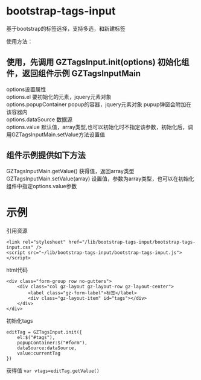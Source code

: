 # bootstrap-tags-input
基于bootstrap的标签选择，支持多选，和新建标签


使用方法：

## 使用，先调用 GZTagsInput.init(options) 初始化组件，返回组件示例 GZTagsInputMain
options设置属性  
options.el  要初始化的元素，jquery元素对象  
options.popupContainer popup的容器，jquery元素对象 pupup弹窗会附加在该容器内  
options.dataSource 数据源  
options.value 默认值，array类型,也可以初始化时不指定该参数，初始化后，调用GZTagsInputMain.setValue方法设置值  

## 组件示例提供如下方法
GZTagsInputMain.getValue() 获得值，返回array类型  
GZTagsInputMain.setValue(array) 设置值，参数为array类型，也可以在初始化组件中指定options.value参数  

# 示例
引用资源
```
<link rel="stylesheet" href="/lib/bootstrap-tags-input/bootstrap-tags-input.css" />
<script src="~/lib/bootstrap-tags-input/bootstrap-tags-input.js"></script>
```
html代码  
```
<div class="form-group row no-gutters">
	<div class="col gz-layout gz-layout-row gz-layout-center">
		<label class="gz-form-label">标签</label>
		<div class="gz-layout-item" id="tags"></div>
	</div>
</div>
```
初始化tags  
```
editTag = GZTagsInput.init({
	el:$("#tags"),
	popupContainer:$("#form"),
	dataSource:dataSource,
	value:currentTag
})
```
获得值
```var vtags=editTag.getValue()```
